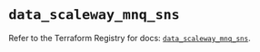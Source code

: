 # `data_scaleway_mnq_sns`

Refer to the Terraform Registry for docs: [`data_scaleway_mnq_sns`](https://registry.terraform.io/providers/scaleway/scaleway/2.57.0/docs/data-sources/mnq_sns).
